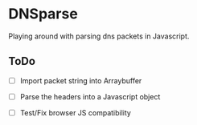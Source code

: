 # DNSparse

Playing around with parsing dns packets in Javascript.

## ToDo
- [ ] Import packet string into Arraybuffer
- [ ] Parse the headers into a Javascript object
- [ ] Test/Fix browser JS compatibility


